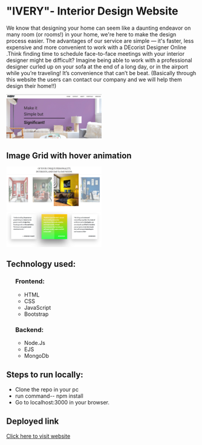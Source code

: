 <h1>"IVERY"- Interior Design Website</h1>
<p> We know that designing your home can seem like a daunting endeavor on many room (or rooms!) in your home, we're here to make the design process easier.
The advantages of our service are simple — it's faster, less expensive and more convenient to work with a DEcorist Designer Online .Think finding time to schedule face-to-face meetings with your interior designer might be difficult? Imagine being able to work with a professional designer curled up on your sofa at the end of a long day, or in the airport while you’re traveling! It’s convenience that can’t be beat.
(Basically through this website the users can contact our company and we will help them design their home!!)</p>
<div>
<img src="public\first.png" width="50%">
<h2>Image Grid with hover animation</h2>
<img src="public\second.png" width="50%">
<img src="public\third.png" width="50%">
</div>

<h2>Technology used:</h2>
<ul>
<h3>Frontend:</h3>
<ul>
<li>HTML</li>
<li>CSS</li>
<li>JavaScript</li>
<li>Bootstrap</li>
</ul>

<h3>Backend:</h3>
<ul>
<li>Node.Js</li>
<li>EJS</li>
<li>MongoDb</li>


</ul>

</ul>


<h2>Steps to run locally:</h2>
<ul>
<li>Clone the repo in your pc</li>
<li>run command-- npm install</li>
<li>Go to localhost:3000 in your browser.</li>
</ul>

<h2> Deployed link</h2>
<a href="https://interior-design123.herokuapp.com/">Click here to visit website</a>

